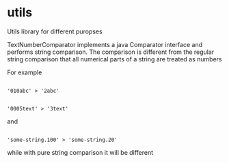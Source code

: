 # utils

Utils library for different puropses

TextNumberComparator implements a java Comparator interface and performs string comparison.
The comparison is different from the regular string comparison that all numerical parts
of a string are treated as numbers

For example

<code>
'010abc' > '2abc'

'0005text' > '3text'
</code>

and

<code>
'some-string.100' > 'some-string.20'
</code>

while with pure string comparison it will be different
